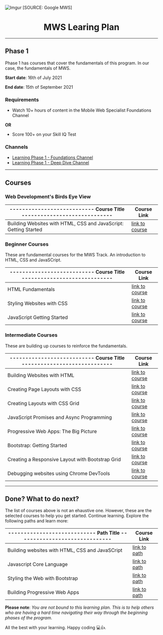 ![Imgur](https://i.imgur.com/4CdZs87.jpg)
[SOURCE: Google MWS]

<h1 align="center">MWS Learing Plan</h1>

---

## Phase 1

Phase 1 has courses that cover the fundamentals of this program. In our case, the fundamentals of MWS.

**Start date**: 16th of July 2021

**End date**: 15th of September 2021

### **Requirements**
- Watch 10+ hours of content in the Mobile Web Specialist Foundations Channel

**OR**

- Score 100+ on your Skill IQ Test

### **Channels**
- [Learning Phase 1 - Foundations Channel](https://app.pluralsight.com/channels/details/8dfb23fa-4429-4f82-8135-833a1b092be2)
- [Learning Phase 1 - Deep Dive Channel](https://app.pluralsight.com/channels/details/2471866a-0cca-45f0-bb20-9bcf74e17063)

---

## Courses
  
### Web Development's Birds Eye View
  
| --------------------------- Course Title ----------------------------- | Course Link                                  |
| ---                                                                    | ---                                          |
| Building Websites with HTML, CSS and JavaScript: Getting Started       | [link to course](https://app.pluralsight.com/library/courses/html-css-javascript-getting-started-building-websites/table-of-contents) |
  
### Beginner Courses

These are fundamental courses for the MWS Track. An introduction to HTML, CSS and JavaSCript.

| --------------------------- Course Title ----------------------------- | Course Link                                  |
| ---                                                                    | ---                                          |
| HTML Fundamentals                                                      | [link to course](https://app.pluralsight.com/library/courses/cf24be02-4875-4adb-a0dd-497e0235f47f) |
| Styling Websites with CSS                                              | [link to course](https://app.pluralsight.com/library/courses/594f58dd-6427-480e-a057-22ad2fdc2ec9) |
| JavaScript Getting Started                                             | [link to course](https://app.pluralsight.com/library/courses/804837c6-ac3c-4698-aebd-bc15f629e64e) |

### Intermediate Courses

These are building up courses to reinforce the fundamentals.
  
| --------------------------- Course Title ----------------------------- | Course Link                                  |
| ---                                                                    | ---                                          |
| Building Websites with HTML                                            | [link to course](https://app.pluralsight.com/library/courses/0aefb129-3974-439e-b583-0c75f95ae299) |
| Creating Page Layouts with CSS                                         | [link to course](https://app.pluralsight.com/library/courses/d0f7040a-01ea-45ea-b94d-f570016a306e) |
| Creating Layouts with CSS Grid                                         | [link to course](https://app.pluralsight.com/library/courses/60c8ac90-ad62-47e1-85ab-d59839464466) |
| JavaScript Promises and Async Programming                              | [link to course](https://app.pluralsight.com/library/courses/javascript-promises-async-programming)|
| Progressive Web Apps: The Big Picture                                  | [link to course](https://app.pluralsight.com/library/courses/2f28c215-61f8-4c89-8d3f-9df5faa2773b) |
| Bootstrap: Getting Started                                             | [link to course](https://app.pluralsight.com/library/courses/bootstrap-getting-started)            |
| Creating a Responsive Layout with Bootstrap Grid                       | [link to course](https://app.pluralsight.com/library/courses/bootstrap-grid-creating-responsive-layout) |
| Debugging websites using Chrome DevTools                               | [link to course](https://app.pluralsight.com/library/courses/9b24778e-e1e5-415d-b2d8-1c5600bc3c25) |

---

## Done? What to do next?

The list of courses above is not an ehaustive one. However, these are the selected courses to help you get started. Continue learning. Explore the following paths and learn more: 

| ---------------------------- Path Title ------------------------------ | Course Link                                  |
| ---                                                                    | ---                                          |
| Building websites with HTML, CSS and JavaSCript                        | [link to path](https://app.pluralsight.com/paths/skills/building-websites-with-html-css-and-javascript) |
| Javascript Core Language                                               | [link to path](https://app.pluralsight.com/paths/skills/javascript-core-language) |
| Styling the Web with Bootstrap                                         | [link to path](https://app.pluralsight.com/paths/skills/styling-the-web-with-bootstrap) |
| Building Progressive Web Apps                                          | [link to path](https://app.pluralsight.com/paths/skills/building-progressive-web-applications) |


**Please note**: *You are not bound to this learning plan. This is to help others who are having a hard time navigating their way through the beginning phases of the program.*

All the best with your learning. Happy coding 💻👍.
 
